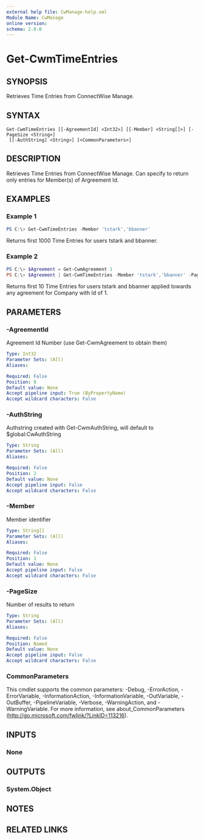 ```yaml
---
external help file: CwManage-help.xml
Module Name: CwManage
online version:
schema: 2.0.0
---
```


# Get-CwmTimeEntries

## SYNOPSIS
Retrieves Time Entries from ConnectWise Manage.

## SYNTAX

```
Get-CwmTimeEntries [[-AgreementId] <Int32>] [[-Member] <String[]>] [-PageSize <String>]
 [[-AuthString] <String>] [<CommonParameters>]
```

## DESCRIPTION
Retrieves Time Entries from ConnectWise Manage. Can specify to return only entries for Member(s) of Argreement Id.

## EXAMPLES

### Example 1
```powershell
PS C:\> Get-CwmTimeEntries -Member 'tstark','bbanner'
```

Returns first 1000 Time Entries for users tstark and bbanner.

### Example 2
```powershell
PS C:\> $Agreement = Get-CwmAgreement 1
PS C:\> $Agreement | Get-CwmTimeEntries -Member 'tstark','bbanner' -PageSize 10
```

Returns first 10 Time Entries for users tstark and bbanner applied towards any agreement for Company with Id of 1.

## PARAMETERS

### -AgreementId
Agreement Id Number (use Get-CwmAgreement to obtain them)

```yaml
Type: Int32
Parameter Sets: (All)
Aliases:

Required: False
Position: 0
Default value: None
Accept pipeline input: True (ByPropertyName)
Accept wildcard characters: False
```

### -AuthString
Authstring created with Get-CwmAuthString, will default to $global:CwAuthString

```yaml
Type: String
Parameter Sets: (All)
Aliases:

Required: False
Position: 2
Default value: None
Accept pipeline input: False
Accept wildcard characters: False
```

### -Member
Member identifier

```yaml
Type: String[]
Parameter Sets: (All)
Aliases:

Required: False
Position: 1
Default value: None
Accept pipeline input: False
Accept wildcard characters: False
```

### -PageSize
Number of results to return

```yaml
Type: String
Parameter Sets: (All)
Aliases:

Required: False
Position: Named
Default value: None
Accept pipeline input: False
Accept wildcard characters: False
```

### CommonParameters
This cmdlet supports the common parameters: -Debug, -ErrorAction, -ErrorVariable, -InformationAction, -InformationVariable, -OutVariable, -OutBuffer, -PipelineVariable, -Verbose, -WarningAction, and -WarningVariable. For more information, see about_CommonParameters (http://go.microsoft.com/fwlink/?LinkID=113216).

## INPUTS

### None
## OUTPUTS

### System.Object
## NOTES

## RELATED LINKS
